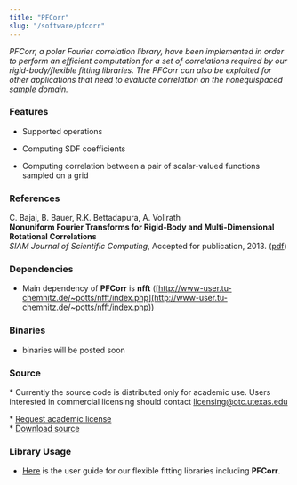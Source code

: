 ```yaml
---
title: "PFCorr"
slug: "/software/pfcorr"
---
```


_PFCorr, a polar Fourier correlation library, have been implemented in order to perform an efficient computation for a set of correlations required by our rigid-body/flexible fitting libraries. The PFCorr can also be exploited for other applications that need to evaluate correlation on the nonequispaced sample domain._

### Features

- Supported operations

- Computing SDF coefficients
- Computing correlation between a pair of scalar-valued functions sampled on a grid

### References

C. Bajaj, B. Bauer, R.K. Bettadapura, A. Vollrath  
**Nonuniform Fourier Transforms for Rigid-Body and Multi-Dimensional Rotational Correlations**  
_SIAM Journal of Scientific Computing_, Accepted for publication, 2013. ([pdf](http://cvcweb.ices.utexas.edu/cvc/papers/2013/journal/Pf2Corr-r.pdf))

### Dependencies

- Main dependency of **PFCorr** is **nfft** ([http://www-user.tu-chemnitz.de/~potts/nfft/index.php](http://www-user.tu-chemnitz.de/~potts/nfft/index.php))

### Binaries

- binaries will be posted soon

### Source

\* Currently the source code is distributed only for academic use. Users interested in commercial licensing should contact licensing@otc.utexas.edu

\* [Request academic license](http://cvcweb.ices.utexas.edu/software/license/Fitting.license_mail.php)     
\* [Download source](http://cvcweb.ices.utexas.edu/cvcwp/?page_id=2385)

### Library Usage

- [Here](http://cvcweb.ices.utexas.edu/tutorial/Fitting/PFCorr-Tutorial.pdf) is the user guide for our flexible fitting libraries including **PFCorr**.
